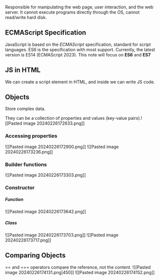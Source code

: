 Responsible for manipulating the web page, user interaction, and the web server.
It cannot execute programs directly through the OS, cannot read/write hard disk.

## ECMAScript Specification
JavaScript is based on the *ECMAScript* specification, standard for script languages.
ES6 is the specification with most support.
Currently, the latest version is ES14 (ECMAScript 2023). This note will focus on **ES6** and **ES7**

## JS in HTML
We can create a script element in HTML, and inside we can write JS code.

## Objects
Store complex data.

They can be a collection of properties and values (key-value pairs).![[Pasted image 20240226172633.png]]
### Accessing properties
![[Pasted image 20240226172900.png]]
![[Pasted image 20240226173236.png]]
### Builder functions
![[Pasted image 20240226173303.png]]
### Constructor
##### Function
![[Pasted image 20240226173642.png]]
##### Class
![[Pasted image 20240226173703.png]]
![[Pasted image 20240226173717.png]]
## Comparing Objects
== and === operators compare the reference, not the content.
![[Pasted image 20240226174131.png|450]]
![[Pasted image 20240226174152.png]]

